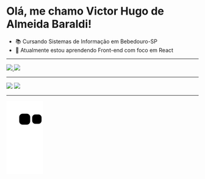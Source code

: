<h1>Olá, me chamo Victor Hugo de Almeida Baraldi! </h1>

- :books: Cursando Sistemas de Informação em Bebedouro-SP
- 🌱 Atualmente estou aprendendo Front-end com foco em React


<hr>
<div>
<a href="https://github.com/VictorBaraldi">
<img height="160em" src="https://github-readme-stats.vercel.app/api/top-langs/?username=VictorBaraldi&layout=compact&langs_count=7&theme=dracula"/>
<img height="160em" src="https://github-readme-stats.vercel.app/api?username=VictorBaraldi&show_icons=true&theme=dracula&include_all_commits=true&count_private=true"/>
</div>
<hr>
<div>
<a href = "mailto:victor_baraldi@hotmail.com"><img src="https://img.shields.io/badge/Microsoft_Outlook-0078D4?style=for-the-badge&logo=microsoft-outlook&logoColor=white" target="_blank"></a>
<a href="https://www.linkedin.com/in/victor-hugo-de-almeida-baraldi-2a3135235/" target="_blank"><img src="https://img.shields.io/badge/-LinkedIn-%230077B5?style=for-the-badge&logo=linkedin&logoColor=white" target="_blank"></a>   
</div>
<hr>

![Snake animation](https://github.com/VictorBaraldi/VictorBaraldi/blob/output/github-contribution-grid-snake.svg)
